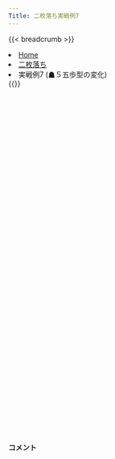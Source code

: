 ```yaml
---
Title: 二枚落ち実戦例7
---
```

{{< breadcrumb >}}
  <li class="breadcrumb-item"><a href="/shogi-beginners/">Home</a></li>
  <li class="breadcrumb-item"><a href="/shogi-beginners/2mai/">二枚落ち</a></li>
  <li class="breadcrumb-item active" aria-current="page">実戦例7 (☗５五歩型の変化)</li>
{{</ breadcrumb >}}
<div class="row pt-3">
  <div class="col-lg-1"></div>
  <div class="col-sm" tabindex="-1">
    <script id="example-kif" type="text/plain">
手合割：二枚落ち
下手：下手
上手：上手
手数----指手---------消費時間--
*<ruby>二歩<rt>にふ</rt></ruby><ruby>突<rt>つ</rt></ruby>き<ruby>定跡<rt>じょうせき</rt></ruby>の<ruby>勝<rt>か</rt></ruby>ち<ruby>方<rt>かた</rt></ruby>をおぼえましょう。
*<div class="text-center"><img class="img-fluid pt-3 w-50" src="/shogi-beginners/img/cat37.webp"></div>
   1 ６二銀(71)   ( 0:00/00:00:00)
   2 ７六歩(77)   ( 0:02/00:00:02)
   3 ５四歩(53)   ( 0:01/00:00:01)
   4 ４六歩(47)   ( 0:02/00:00:04)
   5 ５三銀(62)   ( 0:01/00:00:02)
   6 ４五歩(46)   ( 0:01/00:00:05)
   7 ３二金(41)   ( 0:04/00:00:06)
   8 ３六歩(37)   ( 0:02/00:00:07)
   9 ５二玉(51)   ( 0:04/00:00:10)
  10 ４八銀(39)   ( 0:05/00:00:12)
  11 ６四歩(63)   ( 0:04/00:00:14)
  12 ４七銀(48)   ( 0:01/00:00:13)
  13 ６三玉(52)   ( 0:14/00:00:28)
  14 ３五歩(36)   ( 0:02/00:00:15)
  15 ２二銀(31)   ( 0:01/00:00:29)
  16 ３八飛(28)   ( 0:03/00:00:18)
  17 ７四歩(73)   ( 0:02/00:00:31)
  18 ３四歩(35)   ( 0:07/00:00:25)
  19 同　歩(33)   ( 0:01/00:00:32)
  20 同　飛(38)   ( 0:01/00:00:26)
  21 ３三歩打     ( 0:04/00:00:36)
  22 ３六飛(34)   ( 0:01/00:00:27)
  23 ６二金(61)   ( 0:06/00:00:42)
  24 ３七桂(29)   ( 0:03/00:00:30)
  25 ７三金(62)   ( 0:03/00:00:45)
  26 ７八金(69)   ( 0:02/00:00:32)
  27 ６五歩(64)   ( 0:01/00:00:46)
  28 ６九玉(59)   ( 0:07/00:00:39)
  29 ６四金(73)   ( 0:02/00:00:48)
  30 ５八金(49)   ( 0:03/00:00:42)
  31 ７三桂(81)   ( 0:03/00:00:51)
  32 ６八銀(79)   ( 0:02/00:00:44)
  33 ８四歩(83)   ( 0:03/00:00:54)
  34 ９六歩(97)   ( 0:03/00:00:47)
  35 ９四歩(93)   ( 0:02/00:00:56)
  36 ４六銀(47)   ( 0:02/00:00:49)
  37 ８五歩(84)   ( 0:02/00:00:58)
  38 ５六歩(57)   ( 0:07/00:00:56)
  39 ７五歩(74)   ( 0:02/00:01:00)
  40 同　歩(76)   ( 0:03/00:00:59)
  41 同　金(64)   ( 0:08/00:01:08)
  42 ５五歩(56)   ( 0:03/00:01:02)
  43 同　歩(54)   ( 0:01/00:01:09)
  44 ５四歩打     ( 0:02/00:01:04)
  45 同　銀(53)   ( 0:01/00:01:10)
  46 ５五銀(46)   ( 0:02/00:01:06)
  47 同　銀(54)   ( 0:02/00:01:12)
  48 同　角(88)   ( 0:01/00:01:07)
  49 ６四銀打     ( 0:03/00:01:15)
  50 ４六角(55)   ( 0:02/00:01:09)
  51 ５五歩打     ( 0:10/00:01:25)
  52 ３五角(46)   ( 0:02/00:01:11)
  53 ５三銀(64)   ( 0:04/00:01:29)
  54 ７六歩打     ( 0:02/00:01:13)
  55 ７四金(75)   ( 0:01/00:01:30)
  56 ７五銀打     ( 0:01/00:01:14)
  57 ４二金(32)   ( 0:04/00:01:34)
  58 ７四銀(75)   ( 0:01/00:01:15)
  59 同　玉(63)   ( 0:01/00:01:35)
  60 ５四歩打     ( 0:06/00:01:21)
  61 同　銀(53)   ( 0:02/00:01:37)
  62 ６二角成(35) ( 0:04/00:01:25)
  63 投了
*<a href="/shogi-beginners/2mai/example8/">
*<ruby>次<rt>つぎ</rt></ruby>の<ruby>棋譜<rt>きふ</rt></ruby>を<ruby>見<rt>み</rt></ruby>よう！
*<div class="text-center"><img class="img-fluid pt-3 w-50" src="/shogi-beginners/img/cat1.webp"></div></a>
まで63手で下手の勝ち
    </script>
    <svg id="example" class="board" xmlns="http://www.w3.org/2000/svg" viewBox="0,0,400,540"></svg>
  </div>
  <div class="col-sm">
    <h4 class="pt-3">コメント</h4>
    <div id="comment"></div>
  </div>
  <div class="col-lg-1"></div>
</div>
